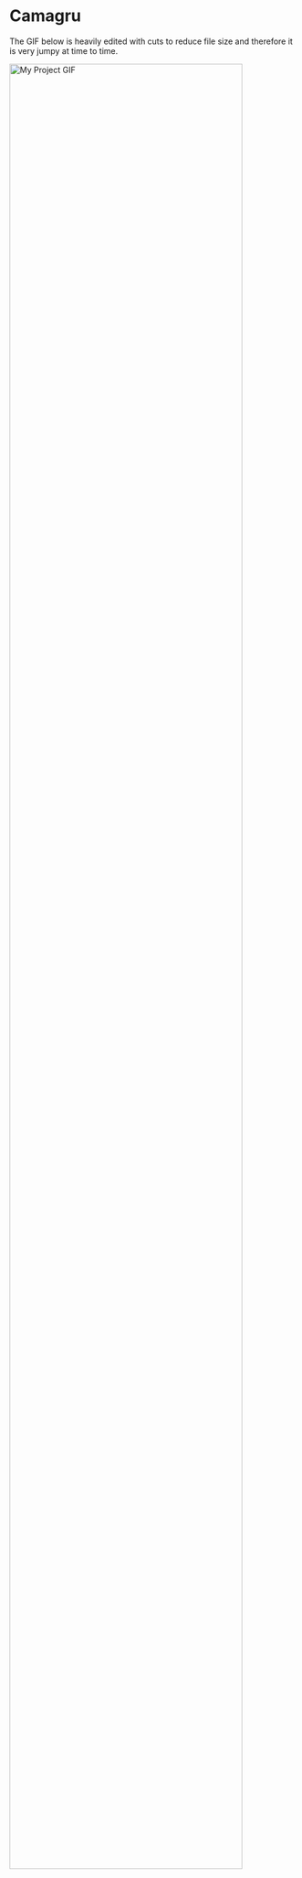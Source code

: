 # Camagru

The GIF below is heavily edited with cuts to reduce file size and therefore it is very jumpy at time to time.

<img src="./camagru.gif" alt="My Project GIF" width="90%">
